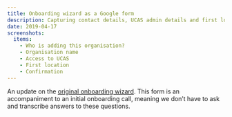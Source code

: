 ```yaml
---
title: Onboarding wizard as a Google form
description: Capturing contact details, UCAS admin details and first location.
date: 2019-04-17
screenshots:
  items:
    - Who is adding this organisation?
    - Organisation name
    - Access to UCAS
    - First location
    - Confirmation
---
```


An update on the [original onboarding wizard](/publish-teacher-training-courses/onboarding-wizard). This form is an accompaniment to an initial onboarding call, meaning we don’t have to ask and transcribe answers to these questions.
